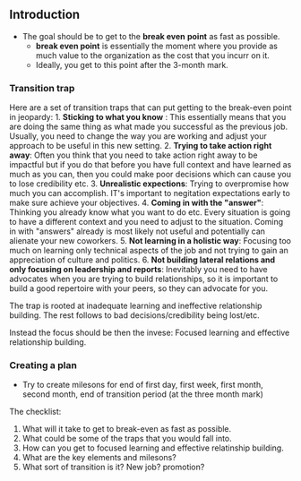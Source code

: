 ## Introduction

- The goal should be to get to the **break even** **point** as fast as possible. 
	- **break even point** is essentially the moment where you provide as much value to the organization as the cost that you incurr on it. 
	- Ideally, you get to this point after the 3-month mark. 

### Transition trap

Here are a set of transition traps that can put getting to the break-even point in jeopardy: 
	1. **Sticking to what you know** : This essentially means that you are doing the same thing as what made you successful as the previous job. Usually, you need to change the way you are working and adjust your approach to be useful in this new setting. 
	2. **Trying to take action right away**: Often you think that you need to take action right away to be impactful but if you do that before you have full context and have learned as much as you can, then you could make poor decisions which can cause you to lose credibility etc. 
	3. **Unrealistic expections**: Trying to overpromise how much you can accomplish. IT's important to negitation expectations early to make sure achieve your objectives. 
	4. **Coming in with the "answer"**: Thinking you already know what you want to do etc. Every situation is going to have a different context and you need to adjust to the situation. Coming in with "answers" already is most likely not useful and potentially can alienate your new coworkers. 
	5. **Not learning in a holistic way**: Focusing too much on learning only technical aspects of the job and not trying to gain an appreciation of culture and politics. 
	6. **Not building lateral relations and only focusing on leadership and reports**: Inevitably you need to have advocates when you are trying to build relationships, so it is important to build a good repertoire with your peers, so they can advocate for you. 

The trap is rooted at inadequate learning and ineffective relationship building. The rest follows to bad decisions/credibility being lost/etc. 

Instead the focus should be then the invese: Focused learning and effective relationship building. 

### Creating a plan
- Try to create milesons for end of first day, first week, first month, second month, end of transition period (at the three month mark)

The checklist: 
1. What will it take to get to break-even as fast as possible. 
2. What could be some of the traps that you would fall into. 
3. How can you get to focused learning and effective relatinship building. 
4. What are the key elements and milesons? 
5. What sort of transition is it? New job? promotion? 
